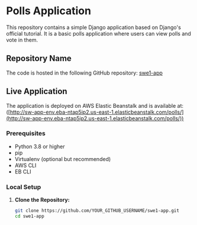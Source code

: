 # Polls Application

This repository contains a simple Django application based on Django's official tutorial. It is a basic polls application where users can view polls and vote in them.

## Repository Name

The code is hosted in the following GitHub repository:
[swe1-app](https://github.com/grand1nqu1s1tor/sw-django-app/)

## Live Application

The application is deployed on AWS Elastic Beanstalk and is available at:
([http://sw-app-env.eba-ntap5ip2.us-east-1.elasticbeanstalk.com/polls/](http://sw-app-env.eba-ntap5ip2.us-east-1.elasticbeanstalk.com/polls/))


### Prerequisites

- Python 3.8 or higher
- pip
- Virtualenv (optional but recommended)
- AWS CLI
- EB CLI

### Local Setup

1. **Clone the Repository:**
   ```bash
   git clone https://github.com/YOUR_GITHUB_USERNAME/swe1-app.git
   cd swe1-app
